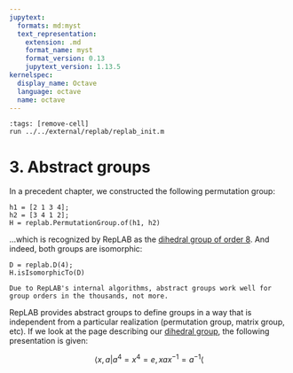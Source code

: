 ```yaml
---
jupytext:
  formats: md:myst
  text_representation:
    extension: .md
    format_name: myst
    format_version: 0.13
    jupytext_version: 1.13.5
kernelspec:
  display_name: Octave
  language: octave
  name: octave
---
```

```{code-cell}
:tags: [remove-cell]
run ../../external/replab/replab_init.m
```
# 3. Abstract groups

In a precedent chapter, we constructed the following permutation group:

```{code-cell}
h1 = [2 1 3 4];
h2 = [3 4 1 2];
H = replab.PermutationGroup.of(h1, h2)
```

...which is recognized by RepLAB as the [dihedral group of order 8](https://groupprops.subwiki.org/wiki/Dihedral_group:D8). And indeed, both groups are isomorphic:

```{code-cell}
D = replab.D(4);
H.isIsomorphicTo(D)
```

```{sidebar}
Due to RepLAB's internal algorithms, abstract groups work well for group orders in the thousands, not more.
```
RepLAB provides abstract groups to define groups in a way that is independent from a particular realization (permutation group, matrix group, etc).
If we look at the page describing our [dihedral group](https://groupprops.subwiki.org/wiki/Dihedral_group:D8), the following presentation is given:

$$
\left \langle x,a \middle | a^4 = x^4 = e, x a x^{-1} = a^{-1} \right \langle
$$
